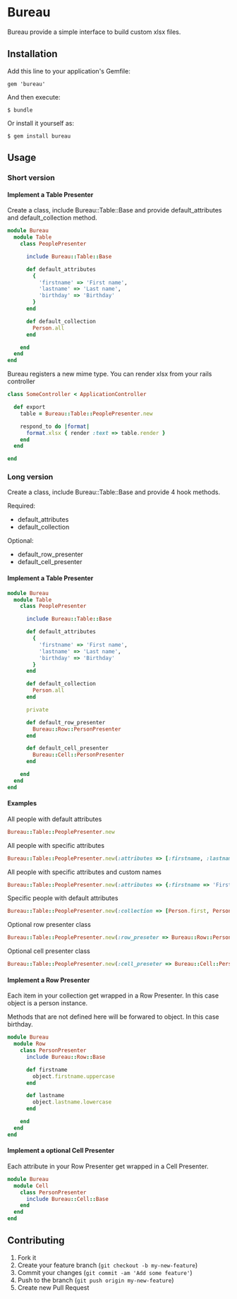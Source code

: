 # Bureau

Bureau provide a simple interface to build custom xlsx files.

## Installation

Add this line to your application's Gemfile:

    gem 'bureau'

And then execute:

    $ bundle

Or install it yourself as:

    $ gem install bureau

## Usage

### Short version

#### Implement a Table Presenter

Create a class, include Bureau::Table::Base and provide default_attributes and default_collection method.

```ruby
module Bureau
  module Table
    class PeoplePresenter

      include Bureau::Table::Base

      def default_attributes
        {
          'firstname' => 'First name',
          'lastname' => 'Last name',
          'birthday' => 'Birthday'
        }
      end

      def default_collection
        Person.all
      end

    end
  end
end
```

Bureau registers a new mime type. You can render xlsx from your rails controller

```ruby
class SomeController < ApplicationController

  def export
    table = Bureau::Table::PeoplePresenter.new

    respond_to do |format|
      format.xlsx { render :text => table.render }
    end
  end

end
```

### Long version

Create a class, include Bureau::Table::Base and provide 4 hook methods.

Required:

* default_attributes
* default_collection

Optional:

* default_row_presenter
* default_cell_presenter

#### Implement a Table Presenter

```ruby
module Bureau
  module Table
    class PeoplePresenter

      include Bureau::Table::Base

      def default_attributes
        {
          'firstname' => 'First name',
          'lastname' => 'Last name',
          'birthday' => 'Birthday'
        }
      end

      def default_collection
        Person.all
      end

      private

      def default_row_presenter
        Bureau::Row::PersonPresenter
      end

      def default_cell_presenter
        Bureau::Cell::PersonPresenter
      end

    end
  end
end
```

#### Examples

All people with default attributes

```ruby
Bureau::Table::PeoplePresenter.new
```

All people with specific attributes

```ruby
Bureau::Table::PeoplePresenter.new(:attributes => [:firstname, :lastname])
```

All people with specific attributes and custom names

```ruby
Bureau::Table::PeoplePresenter.new(:attributes => {:firstname => 'First', :lastname => 'Last'})
```

Specific people with default attributes

```ruby
Bureau::Table::PeoplePresenter.new(:collection => [Person.first, Person.last])
```

Optional row presenter class

```ruby
Bureau::Table::PeoplePresenter.new(:row_preseter => Bureau::Row::PersonPresenter)
```

Optional cell presenter class

```ruby
Bureau::Table::PeoplePresenter.new(:cell_preseter => Bureau::Cell::PersonPresenter)
```

#### Implement a Row Presenter

Each item in your collection get wrapped in a Row Presenter.
In this case object is a person instance.

Methods that are not defined here will be forwared to object.
In this case birthday.

```ruby
module Bureau
  module Row
    class PersonPresenter
      include Bureau::Row::Base

      def firstname
        object.firstname.uppercase
      end

      def lastname
        object.lastname.lowercase
      end

    end
  end
end
```

#### Implement a optional Cell Presenter

Each attribute in your Row Presenter get wrapped in a Cell Presenter.

```ruby
module Bureau
  module Cell
    class PersonPresenter
      include Bureau::Cell::Base
    end
  end
end
```

## Contributing

1. Fork it
2. Create your feature branch (`git checkout -b my-new-feature`)
3. Commit your changes (`git commit -am 'Add some feature'`)
4. Push to the branch (`git push origin my-new-feature`)
5. Create new Pull Request
